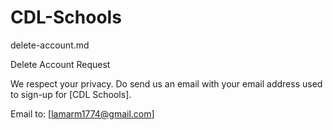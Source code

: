 # CDL-Schools
delete-account.md

Delete Account Request

We respect your privacy. Do send us an email with your email address used to sign-up for [CDL Schools].

Email to: [lamarm1774@gmail.com]

